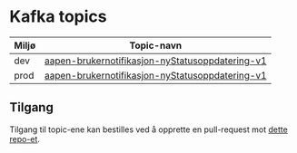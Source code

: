 # Kafka topics

| Miljø  | Topic-navn  |
|---|---|
| dev | [aapen-brukernotifikasjon-nyStatusoppdatering-v1](https://github.com/navikt/brukernotifikasjon-topic-iac/blob/master/dev/aapen-brukernotifikasjon-nyStatusoppdatering-v1.json) |
| prod | [aapen-brukernotifikasjon-nyStatusoppdatering-v1](https://github.com/navikt/brukernotifikasjon-topic-iac/blob/master/prod/aapen-brukernotifikasjon-nyStatusoppdatering-v1.json) |

## Tilgang
Tilgang til topic-ene kan bestilles ved å opprette en pull-request mot [dette repo-et](https://github.com/navikt/brukernotifikasjon-topic-iac).

